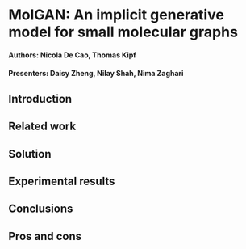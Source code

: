 # MolGAN: An implicit generative model for small molecular graphs
#### Authors: Nicola De Cao, Thomas Kipf
#### Presenters: Daisy Zheng, Nilay Shah, Nima Zaghari

## Introduction
## Related work
## Solution
## Experimental results
## Conclusions
## Pros and cons
